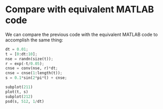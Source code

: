 # Compare with equivalent MATLAB code

We can compare the previous code with the equivalent MATLAB code to accomplish the same thing:

```python
dt = 0.01;
t = [0:dt:10];
nse = randn(size(t));
r = exp(-t/0.05);
cnse = conv(nse, r)*dt;
cnse = cnse(1:length(t));
s = 0.1*sin(2*pi*t) + cnse;

subplot(211)
plot(t, s)
subplot(212)
psd(s, 512, 1/dt)
```
